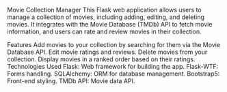 Movie Collection Manager
This Flask web application allows users to manage a collection of movies, including adding, editing, and deleting movies. It integrates with the Movie Database (TMDb) API to fetch movie information, and users can rate and review movies in their collection.

Features
Add movies to your collection by searching for them via the Movie Database API.
Edit movie ratings and reviews.
Delete movies from your collection.
Display movies in a ranked order based on their ratings.
Technologies Used
Flask: Web framework for building the app.
Flask-WTF: Forms handling.
SQLAlchemy: ORM for database management.
Bootstrap5: Front-end styling.
TMDb API: Movie data API.
